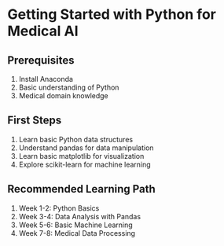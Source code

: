# Getting Started with Python for Medical AI

## Prerequisites

1. Install Anaconda
2. Basic understanding of Python
3. Medical domain knowledge

## First Steps

1. Learn basic Python data structures
2. Understand pandas for data manipulation
3. Learn basic matplotlib for visualization
4. Explore scikit-learn for machine learning

## Recommended Learning Path

1. Week 1-2: Python Basics
2. Week 3-4: Data Analysis with Pandas
3. Week 5-6: Basic Machine Learning
4. Week 7-8: Medical Data Processing
